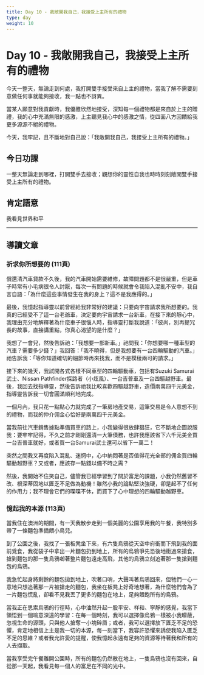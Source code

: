 ```yaml
---
title: Day 10 - 我敞開我自己，我接受上主所有的禮物
type: day
weight: 10
---
```


# Day 10 - 我敞開我自己，我接受上主所有的禮物

今天一整天，無論走到何處，我打開雙手接受來自上主的禮物，當我了解不需要刻意做任何事就能夠接收，我一點也不訝異。

當某人願意對我貢獻時，我優雅欣然地接受，深知每一個禮物都是來自於上主的贈禮，我的心中充滿無限的感激，上主聽見我心中的感激之情，從四面八方回饋給我更多源源不絕的禮物。

今天，我牢記，且不斷地對自己說：「我敞開我自己，我接受上主所有的禮物。」

## 今日功課

一整天無論走到哪裡，打開雙手去接收；觀想你的靈性自我也時時刻刻敞開雙手接受上主所有的禮物。

## 肯定語意

我看見世界和平

---

## 導讀文章

### 祈求你所想要的 (111頁)

償還清汽車貸款不久後，我的汽車開始需要維修，故障問題都不是很嚴重，但是車子時常有小毛病很令人討厭，每次一有問題的時候就會令我陷入混亂不安中，我自言自語：「為什麼這些事情發生在我的身上？這不是我應得的。」

最後，我憶起指導靈以前曾經給我非常好的建議：只要向宇宙請求我所想要的。我真的已經受不了這一台老爺車，決定要向宇宙請求一台新車，在接下來的靜心中，我理由充分地解釋著為什麼車子很惱人時，指導靈打斷我說道：「彼尚，別再提冗長的故事，直接講重點，你真心渴望的是什麼？」

我想了一會兒，然後告訴祂：「我想要一部新車。」祂問我：「你想要哪一種車型的汽車？需要多少錢？」我回答：「我不曉得，但是我想要有一台四輪驅動的汽車。」祂告訴我：「等你知道確切的細節時再來找我，而不是模稜兩可的請求。」

接下來的幾天，我試開各式各樣不同車型的四輪驅動車，包括有Suzuki Samurai武士、Nissan Pathfinder探路者（小炫風）、一台吉普車及一台四驅越野車。最後，我回去找指導靈，然後告訴祂我比較喜歡四驅越野車，造價兩萬四千元美金，指導靈告訴我一切會圓滿順利地完成。

一個月內，我只花一點點心力就完成了一筆房地產交易，這筆交易是令人意想不到的禮物，而我的仲介佣金心恰好是兩萬四千元美金。

當我前往汽車銷售據點準備買車的路上，小我變得很放肆猖狂，它不斷地企圖說服我：要牢牢記得，不久之前才剛剛還清一大筆債務，也許我應該省下六千元美金買一台吉普車就好，或者買一台Samurai武士還可以省下一萬二！

突然之間我又再度陷入混亂、迷惘中，心中納悶著是否值得花光全部的佣金買四輪驅動越野車？又或者，應該存一點錢以備不時之需？

然後，我開始不住笑自己，儘管我已經學習到了關於富足的課題，小我仍然舊習不改、根深蒂固地以匱乏不足做為動機！雖然小我的論點堅決強硬，卻是起不了任何的作用力；我不理會它們的喋喋不休，而買下了心中理想的四輪驅動越野車。

### 憶起我的本源 (113頁)

當我住在澳洲的期間，有一天我散步走到一個美麗的公園享用我的午餐，我特別多帶了一條麵包準備餵小鳥兒。

到了公園之後，我找了一張板凳坐下來，有六隻烏鴉從天空中府衝而下飛到我的面前覓食，我從袋子中拿出一片麵包扔到地上，所有的烏鴉爭先恐後地衝過來搶食，搶到麵包的那一隻烏鴉啣著整片麵包遠走高飛，其他的烏鴉立刻追著那一隻搶到麵包的烏鴉。

我急忙起身將剩餘的麵包拋到地上，吹著口哨，大聲叫著烏鴉回來，但牠們一心一意地只想追著那一片被搶走的麵包，我坐在板凳上好奇地想著，為什麼牠們會為了一片麵包慌亂，卻看不見我丟了更多的麵包在地上，足夠餵飽所有的烏鴉。

當我正在思索烏鴉的行徑時，心中油然升起一股平安、祥和、寧靜的感覺，我當下領悟到一個喻意深遠的學習：在每一個時刻，我可以選擇像烏鴉一樣被小我矇蔽，忽視生命的源頭，只與他人搶奪一小塊碎屑；或者，我可以選擇放下匱乏不足的恐懼，肯定地相信上主是我一切的本源，每一刻當下，我容許恐懼來誘使我陷入匱乏不足的思維？或者我允許愛的提醒，使我憶起永遠有足夠的資源等待著我和所有的人去擷取。

當我享受完午餐離開公園時，所有的麵包仍然散在地上，一隻烏鴉也沒有回來，自從那一天起，我看見每一個人的富足在不同的光中。
